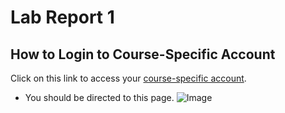 # Lab Report 1
## How to Login to Course-Specific Account
Click on this link to access your [course-specific account](https://sdacs.ucsd.edu/~icc/index.php).
- You should be directed to this page.
 ![Image](Screenshot(2).png)
